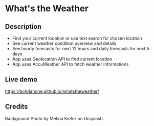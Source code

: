 # What's the Weather

## Description
- Find your current location or use text search for chosen location
- See current weather condition overview and details
- See hourly forecasts for next 12 hours and daily forecasts for next 5 days
- App uses Geolocation API to find current location
- App uses AccuWeather API to fetch weather informations

## Live demo
https://bohdanone.github.io/whatstheweather/

## Credits

Background Photo by Melina Kiefer on Unsplash.
